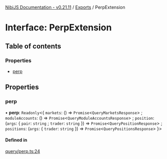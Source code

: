 [NibiJS Documentation - v0.21.11](../intro.md) / [Exports](../modules.md) / PerpExtension

# Interface: PerpExtension

## Table of contents

### Properties

- [perp](PerpExtension.md#perp)

## Properties

### perp

• **perp**: `Readonly`<{ `markets`: () => `Promise`<`QueryMarketsResponse`\> ; `moduleAccounts`: () => `Promise`<`QueryModuleAccountsResponse`\> ; `position`: (`args`: { `pair`: `string` ; `trader`: `string` }) => `Promise`<`QueryPositionResponse`\> ; `positions`: (`args`: { `trader`: `string` }) => `Promise`<`QueryPositionsResponse`\> }\>

#### Defined in

[query/perp.ts:24](https://github.com/NibiruChain/ts-sdk/blob/2842c1e/packages/nibijs/src/query/perp.ts#L24)
